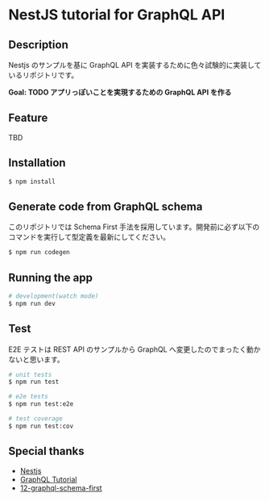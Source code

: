 # NestJS tutorial for GraphQL API
## Description

Nestjs のサンプルを基に GraphQL API を実装するために色々試験的に実装しているリポジトリです。

**Goal: TODO アプリっぽいことを実現するための GraphQL API を作る**

## Feature

TBD

## Installation

```bash
$ npm install
```

## Generate code from GraphQL schema

このリポジトリでは Schema First 手法を採用しています。開発前に必ず以下のコマンドを実行して型定義を最新にしてください。

```bash
$ npm run codegen
```

## Running the app

```bash
# development(watch mode)
$ npm run dev
```

## Test

E2E テストは REST API のサンプルから GraphQL へ変更したのでまったく動かないと思います。

```bash
# unit tests
$ npm run test

# e2e tests
$ npm run test:e2e

# test coverage
$ npm run test:cov
```

## Special thanks

* [Nestjs](https://docs.nestjs.com/)
* [GraphQL Tutorial](https://docs.nestjs.com/graphql/quick-start)
* [12-graphql-schema-first](https://github.com/nestjs/nest/tree/master/sample/12-graphql-schema-first)
